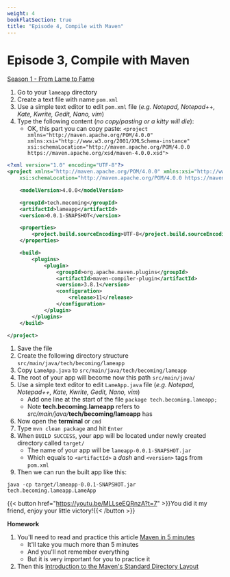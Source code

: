 ```yaml
---
weight: 4
bookFlatSection: true
title: "Episode 4, Compile with Maven"
---
```


# Episode 3, Compile with Maven

[Season 1 - From Lame to Fame](/docs/java/season_1/)

1. Go to your `lameapp` directory
1. Create a text file with name `pom.xml`
1. Use a simple text editor to edit `pom.xml` file (_e.g. Notepad, Notepad++, Kate, Kwrite, Gedit, Nano, vim_)
1. Type the following content (_no copy/pasting or a kitty will die_): 
    - OK, this part you can copy paste: `<project xmlns="http://maven.apache.org/POM/4.0.0" xmlns:xsi="http://www.w3.org/2001/XMLSchema-instance" xsi:schemaLocation="http://maven.apache.org/POM/4.0.0 https://maven.apache.org/xsd/maven-4.0.0.xsd">`
```xml
<?xml version="1.0" encoding="UTF-8"?>
<project xmlns="http://maven.apache.org/POM/4.0.0" xmlns:xsi="http://www.w3.org/2001/XMLSchema-instance"
	xsi:schemaLocation="http://maven.apache.org/POM/4.0.0 https://maven.apache.org/xsd/maven-4.0.0.xsd">

	<modelVersion>4.0.0</modelVersion>

	<groupId>tech.mecoming</groupId>
	<artifactId>lameapp</artifactId>
	<version>0.0.1-SNAPSHOT</version>

	<properties>
		<project.build.sourceEncoding>UTF-8</project.build.sourceEncoding>
	</properties>

	<build>
		<plugins>
			<plugin>
				<groupId>org.apache.maven.plugins</groupId>
				<artifactId>maven-compiler-plugin</artifactId>
				<version>3.8.1</version>
				<configuration>
					<release>11</release>
				</configuration>
			</plugin>
		</plugins>
	</build>

</project>
```
1. Save the file
1. Create the following directory structure `src/main/java/tech/becoming/lameapp`
1. Copy `LameApp.java` to `src/main/java/tech/becoming/lameapp`
1. The root of your app will become now this path `src/main/java/`
1. Use a simple text editor to edit `LameApp.java` file (_e.g. Notepad, Notepad++, Kate, Kwrite, Gedit, Nano, vim_)
    - Add one line at the start of the file `package tech.becoming.lameapp;`
    - Note **tech.becoming.lameapp** refers to _src/main/java/_**tech/becoming/lameapp** has
1. Now open the **terminal** or `cmd`
1. Type `mvn clean package` and hit `Enter`
1. When `BUILD SUCCESS`, your app will be located under newly created directory called `target/` 
    - The name of your app will be `lameapp-0.0.1-SNAPSHOT.jar`
    - Which equals to `<artifactId>` a _dash_ and `<version>` tags from `pom.xml`
1. Then we can run the built app like this: 
```shell script
java -cp target/lameapp-0.0.1-SNAPSHOT.jar tech.becoming.lameapp.LameApp
```

{{< button href="https://youtu.be/MLLseEQRnzA?t=7" >}}You did it my friend, enjoy your little victory!{{< /button >}}

**Homework**
1. You'll need to read and practice this article [Maven in 5 minutes](https://maven.apache.org/guides/getting-started/maven-in-five-minutes.html)
    - It'll take you much more than 5 minutes
    - And you'll not remember everything
    - But it is very important for you to practice it
1. Then this [Introduction to the Maven's Standard Directory Layout](https://maven.apache.org/guides/introduction/introduction-to-the-standard-directory-layout.html)